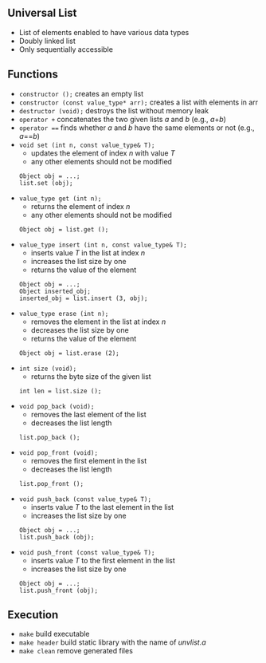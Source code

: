 ## Universal List

* List of elements enabled to have various data types
* Doubly linked list
* Only sequentially accessible

## Functions

* `constructor ();` creates an empty list
* `constructor (const value_type* arr);` creates a list with elements in arr
* `destructor (void);` destroys the list without memory leak
* `operator +` concatenates the two given lists *a* and *b* (e.g., *a*+*b*)
* `operator ==` finds whether *a* and *b* have the same elements or not (e.g., *a*==*b*)
* `void set (int n, const value_type& T);`
	* updates the element of index *n* with value *T*
	* any other elements should not be modified
	```
	Object obj = ...;  
	list.set (obj);
	```
* `value_type get (int n);`
	* returns the element of index *n*
	* any other elements should not be modified
	```
	Object obj = list.get ();
	```
* `value_type insert (int n, const value_type& T);`
	* inserts value *T* in the list at index *n*
	* increases the list size by one
	* returns the value of the element
	```
	Object obj = ...;  
	Object inserted_obj;  
	inserted_obj = list.insert (3, obj);
	```
* `value_type erase (int n);`
	* removes the element in the list at index *n*
	* decreases the list size by one
	* returns the value of the element
	```
	Object obj = list.erase (2);
	```
* `int size (void);`
	* returns the byte size of the given list
	```
	int len = list.size ();
	```
* `void pop_back (void);`
	* removes the last element of the list
	* decreases the list length
	```
	list.pop_back ();
	```
* `void pop_front (void);`
	* removes the first element in the list
	* decreases the list length
	```
	list.pop_front ();
	```
* `void push_back (const value_type& T);`
	* inserts value *T* to the last element in the list
	* increases the list size by one
	```
	Object obj = ...;  
	list.push_back (obj);
	```
* `void push_front (const value_type& T);`
	* inserts value *T* to the first element in the list
	* increases the list size by one
	```
	Object obj = ...;  
	list.push_front (obj);
	```

## Execution

* `make` build executable
* `make header` build static library with the name of *unvlist.a*
* `make clean` remove generated files
